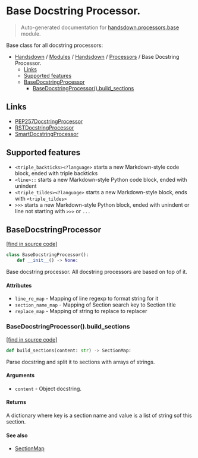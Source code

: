 # Base Docstring Processor.

> Auto-generated documentation for [handsdown.processors.base](https://github.com/vemel/handsdown/blob/master/handsdown/processors/base.py) module.

Base class for all docstring processors:

- [Handsdown](../../README.md#-handsdown---python-documentation-generator) / [Modules](../../MODULES.md#modules) / [Handsdown](../index.md#handsdown) / [Processors](index.md#processors) / Base Docstring Processor.
    - [Links](#links)
    - [Supported features](#supported-features)
    - [BaseDocstringProcessor](#basedocstringprocessor)
        - [BaseDocstringProcessor().build_sections](#basedocstringprocessorbuild_sections)

## Links

- [PEP257DocstringProcessor](pep257.md#pep257docstringprocessor)
- [RSTDocstringProcessor](rst.md#rstdocstringprocessor)
- [SmartDocstringProcessor](smart.md#smartdocstringprocessor)

## Supported features

- `<triple_backticks><?language>` starts a new Markdown-style code block,
  ended with triple backticks
- `<line>::` starts a new Markdown-style Python code block, ended with unindent
- `<triple_tildes><?language>` starts a new Markdown-style block, ends with `<triple_tildes>`
- `>>>` starts a new Markdown-style Python block, ended with unindent
  or line not starting with `>>>` or `...`

## BaseDocstringProcessor

[[find in source code]](https://github.com/vemel/handsdown/blob/master/handsdown/processors/base.py#L28)

```python
class BaseDocstringProcessor():
    def __init__() -> None:
```

Base docstring processor. All docstring processors are based on top of it.

#### Attributes

- `line_re_map` - Mapping of line regexp to format string for it
- `section_name_map` - Mapping of Section search key to Section title
- `replace_map` - Mapping of string to replace to replacer

### BaseDocstringProcessor().build_sections

[[find in source code]](https://github.com/vemel/handsdown/blob/master/handsdown/processors/base.py#L66)

```python
def build_sections(content: str) -> SectionMap:
```

Parse docstring and split it to sections with arrays of strings.

#### Arguments

- `content` - Object docstring.

#### Returns

A dictionary where key is a section name and value is a list of string sof this
section.

#### See also

- [SectionMap](section_map.md#sectionmap)
